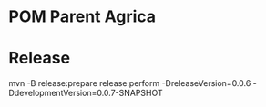 POM Parent Agrica
========


# Release
mvn -B release:prepare release:perform -DreleaseVersion=0.0.6 -DdevelopmentVersion=0.0.7-SNAPSHOT